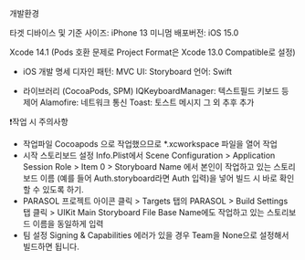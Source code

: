 개발환경

타겟 디바이스 및 기준 사이즈: iPhone 13
미니멈 배포버전: iOS 15.0

Xcode 14.1 (Pods 호환 문제로 Project Format은 Xcode 13.0 Compatible로 설정)

* iOS 개발 명세
디자인 패턴: MVC
UI: Storyboard
언어: Swift

- 라이브러리 (CocoaPods, SPM)
  IQKeyboardManager: 텍스트필드 키보드 등 제어 
  Alamofire: 네트워크 통신 
  Toast: 토스트 메시지 
  그 외 추후 추가

❗️작업 시 주의사항
* 작업파일 
Cocoapods 으로 작업했으므로 *.xcworkspace 파일을 열어 작업
* 시작 스토리보드 설정 
Info.Plist에서 Scene Configuration > Application Session Role > Item 0 > Storyboard Name 에서 본인이 작업하고 있는 스토리보드 이름 (예를 들어 Auth.storyboard라면 Auth 입력)을 넣어 빌드 시 바로 확인할 수 있도록 하기.
* PARASOL 프로젝트 아이콘 클릭 > Targets 탭의 PARASOL > Build Settings 탭 클릭 > UIKit Main Storyboard File Base Name에도 작업하고 있는 스토리보드 이름을 동일하게 입력
* 팀 설정 
Signing & Capabilities 에러가 있을 경우 Team을 None으로 설정해서 빌드하면 됩니다.

